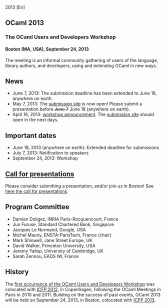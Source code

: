 2013 [En]

OCaml 2013
----------

### The OCaml Users and Developers Workshop

#### Boston (MA, USA), September 24, 2013

The meeting is an informal community gathering of users of the language,
library authors, and developers, using and extending OCaml in new ways.

News
----

-   June 7, 2013: The submission deadline has been extended to June 18,
    anywhere on earth.
-   May 7, 2013: The [submission
    site](https://www.easychair.org/conferences/?conf=ocaml2013) is now
    open! Please submit a presentation before ~~June 7~~ June 18
    (anywhere on earth).
-   April 16, 2013: [workshop announcement](call.html). The [submission
    site](talks/) should open in the next days.

Important dates
---------------

-   June 18, 2013 (anywhere on earth): Extended deadline for submissions
-   July 7, 2013: Notification to speakers
-   September 24, 2013: Workshop

[Call for presentations](call.html)
-----------------------------------

Please consider submitting a presentation, and/or join us in Boston! See
[here the call for presentations](call.html).

Program Committee
-----------------

-   Damien Doligez, INRIA Paris-Rocquencourt, France
-   Jun Furuse, Standard Chartered Bank, Singapore
-   Jacques Le Normand, Google, USA
-   Michel Mauny, ENSTA-ParisTech, France (chair)
-   Mark Shinwell, Jane Street Europe, UK
-   David Walker, Princeton University, USA
-   Jeremy Yallop, University of Cambridge, UK
-   Sarah Zennou, EADS IW, France

History
-------

The [first occurrence of the OCaml Users and Developers
Workshop](http://oud.ocaml.org/2012) was colocated with [ICFP
2012](http://icfpconference.org/icfp2012/), in Copenhagen, following the
OCaml Meetings in Paris in 2010 and 2011. Building on the success of
past events, OCaml 2013 will be held on September 24, 2013, in Boston,
colocated with [ICFP 2013](http://icfpconference.org/icfp2013/).
